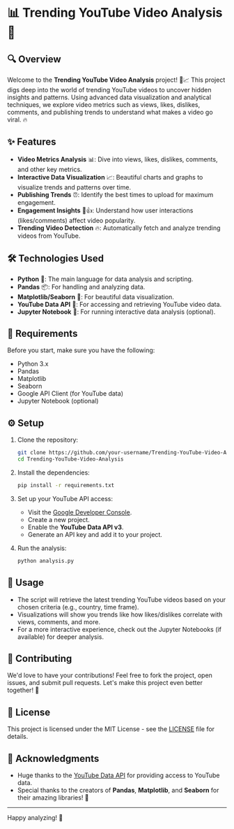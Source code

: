 # 📊 Trending YouTube Video Analysis 🚀

## 🔍 Overview

Welcome to the **Trending YouTube Video Analysis** project! 🎥📈 This project digs deep into the world of trending YouTube videos to uncover hidden insights and patterns. Using advanced data visualization and analytical techniques, we explore video metrics such as views, likes, dislikes, comments, and publishing trends to understand what makes a video go viral. 🔥

## ✨ Features

- **Video Metrics Analysis** 📊: Dive into views, likes, dislikes, comments, and other key metrics.
- **Interactive Data Visualization** 📈: Beautiful charts and graphs to visualize trends and patterns over time.
- **Publishing Trends** ⏰: Identify the best times to upload for maximum engagement.
- **Engagement Insights** 💬👍: Understand how user interactions (likes/comments) affect video popularity.
- **Trending Video Detection** 🔥: Automatically fetch and analyze trending videos from YouTube.

## 🛠️ Technologies Used

- **Python** 🐍: The main language for data analysis and scripting.
- **Pandas** 📦: For handling and analyzing data.
- **Matplotlib/Seaborn** 🎨: For beautiful data visualization.
- **YouTube Data API** 📡: For accessing and retrieving YouTube video data.
- **Jupyter Notebook** 📝: For running interactive data analysis (optional).

## 🧰 Requirements

Before you start, make sure you have the following:

- Python 3.x
- Pandas
- Matplotlib
- Seaborn
- Google API Client (for YouTube data)
- Jupyter Notebook (optional)

## ⚙️ Setup

1. Clone the repository:

    ```bash
    git clone https://github.com/your-username/Trending-YouTube-Video-Analysis.git
    cd Trending-YouTube-Video-Analysis
    ```

2. Install the dependencies:

    ```bash
    pip install -r requirements.txt
    ```

3. Set up your YouTube API access:

    - Visit the [Google Developer Console](https://console.developers.google.com/).
    - Create a new project.
    - Enable the **YouTube Data API v3**.
    - Generate an API key and add it to your project.

4. Run the analysis:

    ```bash
    python analysis.py
    ```

## 🚀 Usage

- The script will retrieve the latest trending YouTube videos based on your chosen criteria (e.g., country, time frame).
- Visualizations will show you trends like how likes/dislikes correlate with views, comments, and more.
- For a more interactive experience, check out the Jupyter Notebooks (if available) for deeper analysis.

## 🤝 Contributing

We'd love to have your contributions! Feel free to fork the project, open issues, and submit pull requests. Let's make this project even better together! 💪

## 📄 License

This project is licensed under the MIT License - see the [LICENSE](LICENSE) file for details.

## 🙏 Acknowledgments

- Huge thanks to the [YouTube Data API](https://developers.google.com/youtube/v3) for providing access to YouTube data. 
- Special thanks to the creators of **Pandas**, **Matplotlib**, and **Seaborn** for their amazing libraries! 🙌

---

Happy analyzing! 🎉
